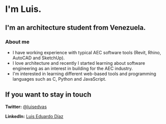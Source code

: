 # I'm Luis.
## I'm an architecture student from Venezuela.

### About me

- I have working experience with typical AEC software tools (Revit, Rhino, AutoCAD and SketchUp).
- I love architecture and recently I started learning about software engineering as an interest in building for the AEC industry.
- I'm interested in learning different web-based tools and programming languages such as C, Python and JavaScript.

## If you want to stay in touch

**Twitter:** [@luisedvas](https://twitter.com/luisedvas)

**LinkedIn:** [Luis Eduardo Díaz](https://www.linkedin.com/in/luisediazv/)

<!---
luisediazv/luisediazv is a ✨ special ✨ repository because its `README.md` (this file) appears on your GitHub profile.
You can click the Preview link to take a look at your changes.
--->
